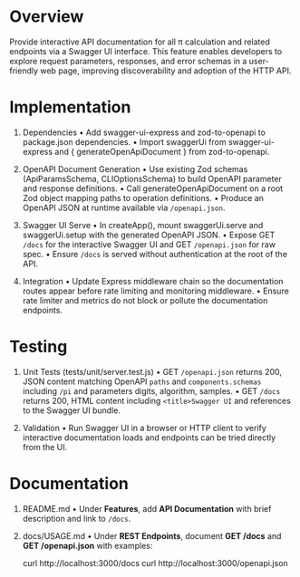 # Overview

Provide interactive API documentation for all π calculation and related endpoints via a Swagger UI interface. This feature enables developers to explore request parameters, responses, and error schemas in a user-friendly web page, improving discoverability and adoption of the HTTP API.

# Implementation

1. Dependencies
   • Add swagger-ui-express and zod-to-openapi to package.json dependencies.
   • Import swaggerUi from swagger-ui-express and { generateOpenApiDocument } from zod-to-openapi.

2. OpenAPI Document Generation
   • Use existing Zod schemas (ApiParamsSchema, CLIOptionsSchema) to build OpenAPI parameter and response definitions.
   • Call generateOpenApiDocument on a root Zod object mapping paths to operation definitions.
   • Produce an OpenAPI JSON at runtime available via `/openapi.json`.

3. Swagger UI Serve
   • In createApp(), mount swaggerUi.serve and swaggerUi.setup with the generated OpenAPI JSON.
   • Expose GET `/docs` for the interactive Swagger UI and GET `/openapi.json` for raw spec.
   • Ensure `/docs` is served without authentication at the root of the API.

4. Integration
   • Update Express middleware chain so the documentation routes appear before rate limiting and monitoring middleware.
   • Ensure rate limiter and metrics do not block or pollute the documentation endpoints.

# Testing

1. Unit Tests (tests/unit/server.test.js)
   • GET `/openapi.json` returns 200, JSON content matching OpenAPI `paths` and `components.schemas` including `/pi` and parameters digits, algorithm, samples.
   • GET `/docs` returns 200, HTML content including `<title>Swagger UI` and references to the Swagger UI bundle.

2. Validation
   • Run Swagger UI in a browser or HTTP client to verify interactive documentation loads and endpoints can be tried directly from the UI.

# Documentation

1. README.md
   • Under **Features**, add **API Documentation** with brief description and link to `/docs`.

2. docs/USAGE.md
   • Under **REST Endpoints**, document **GET /docs** and **GET /openapi.json** with examples:
     
   curl http://localhost:3000/docs
   curl http://localhost:3000/openapi.json
